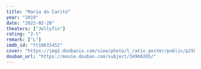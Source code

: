 ```yaml
---
title: "Maria do Caritó"
year: "2019"
date: "2022-02-20"
theaters: ["Jellyfin"]
rating: "2-t"
remark: ["L"]
imdb_id: "tt10615452"
cover: "https://img2.doubanio.com/view/photo/l_ratio_poster/public/p2585117701.jpg"
douban_url: "https://movie.douban.com/subject/34960205/"
---
```

